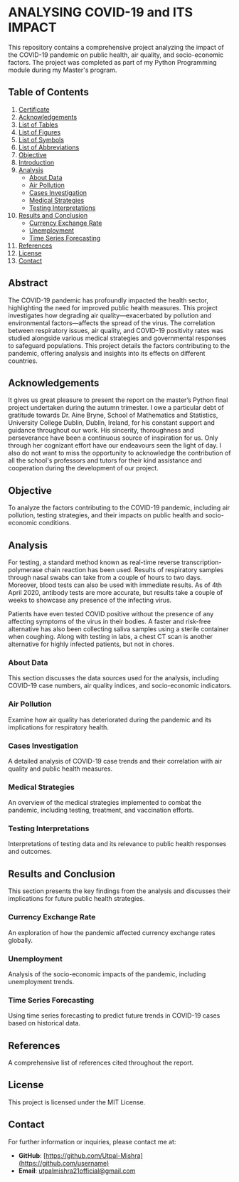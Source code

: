 # ANALYSING COVID-19 and ITS IMPACT 

This repository contains a comprehensive project analyzing the impact of the COVID-19 pandemic on public health, air quality, and socio-economic factors. The project was completed as part of my Python Programming module during my Master's program.

## Table of Contents
1. [Certificate](#certificate)
2. [Acknowledgements](#acknowledgements)
3. [List of Tables](#list-of-tables)
4. [List of Figures](#list-of-figures)
5. [List of Symbols](#list-of-symbols)
6. [List of Abbreviations](#list-of-abbreviations)
7. [Objective](#objective)
8. [Introduction](#introduction)
9. [Analysis](#analysis)
   - [About Data](#about-data)
   - [Air Pollution](#air-pollution)
   - [Cases Investigation](#cases-investigation)
   - [Medical Strategies](#medical-strategies)
   - [Testing Interpretations](#testing-interpretations)
10. [Results and Conclusion](#results-and-conclusion)
    - [Currency Exchange Rate](#currency-exchange-rate)
    - [Unemployment](#unemployment)
    - [Time Series Forecasting](#time-series-forecasting)
11. [References](#references)
12. [License](#license)
13. [Contact](#contact)

## Abstract
The COVID-19 pandemic has profoundly impacted the health sector, highlighting the need for improved public health measures. This project investigates how degrading air quality—exacerbated by pollution and environmental factors—affects the spread of the virus. The correlation between respiratory issues, air quality, and COVID-19 positivity rates was studied alongside various medical strategies and governmental responses to safeguard populations. This project details the factors contributing to the pandemic, offering analysis and insights into its effects on different countries.

## Acknowledgements
It gives us great pleasure to present the report on the master’s Python final project undertaken during the autumn trimester. I owe a particular debt of gratitude towards Dr. Aine Bryne, School of Mathematics and Statistics, University College Dublin, Dublin, Ireland, for his constant support and guidance throughout our work. His sincerity, thoroughness and perseverance have been a continuous source of inspiration for us. Only through her cognizant effort have our endeavours seen the light of day.
I also do not want to miss the opportunity to acknowledge the contribution of all the school's professors and tutors for their kind assistance and cooperation during the development of our project.

## Objective
To analyze the factors contributing to the COVID-19 pandemic, including air pollution, testing strategies, and their impacts on public health and socio-economic conditions.

## Analysis
For testing, a standard method known as real-time reverse transcription-polymerase chain reaction has been used. Results of respiratory samples through nasal swabs can take from a couple of hours to two days. Moreover, blood tests can also be used with immediate results. As of 4th April 2020, antibody tests are more accurate, but results take a couple of weeks to showcase any presence of the infecting virus. 
 
Patients have even tested COVID positive without the presence of any affecting symptoms of the virus in their bodies. A faster and risk-free alternative has also been collecting saliva samples using a sterile container when coughing. Along with testing in labs, a chest CT scan is another alternative for highly infected patients, but not in chores.


### About Data
This section discusses the data sources used for the analysis, including COVID-19 case numbers, air quality indices, and socio-economic indicators.

### Air Pollution
Examine how air quality has deteriorated during the pandemic and its implications for respiratory health.

### Cases Investigation
A detailed analysis of COVID-19 case trends and their correlation with air quality and public health measures.

### Medical Strategies
An overview of the medical strategies implemented to combat the pandemic, including testing, treatment, and vaccination efforts.

### Testing Interpretations
Interpretations of testing data and its relevance to public health responses and outcomes.

## Results and Conclusion
This section presents the key findings from the analysis and discusses their implications for future public health strategies.

### Currency Exchange Rate
An exploration of how the pandemic affected currency exchange rates globally.

### Unemployment
Analysis of the socio-economic impacts of the pandemic, including unemployment trends.

### Time Series Forecasting
Using time series forecasting to predict future trends in COVID-19 cases based on historical data.

## References
A comprehensive list of references cited throughout the report.

## License
This project is licensed under the MIT License.

## Contact
For further information or inquiries, please contact me at:
- **GitHub**: [https://github.com/Utpal-Mishra](https://github.com/username)
- **Email**: [utpalmishra21official@gmail.com](mailto:youremail@example.com)
